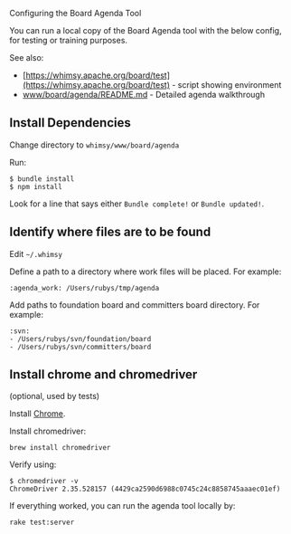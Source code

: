 Configuring the Board Agenda Tool

You can run a local copy of the Board Agenda tool with the below config, 
for testing or training purposes.

See also:

- [https://whimsy.apache.org/board/test](https://whimsy.apache.org/board/test) - script showing environment
- [www/board/agenda/README.md](https://github.com/apache/whimsy/blob/master/www/board/agenda/README.md) - Detailed agenda walkthrough

Install Dependencies
--------------------

Change directory to `whimsy/www/board/agenda`

Run:

```
$ bundle install
$ npm install
```

Look for a line that says either `Bundle complete!` or `Bundle updated!`.

Identify where files are to be found
-------------------------------------

Edit `~/.whimsy`

Define a path to a directory where work files will be placed.  For example:

```
:agenda_work: /Users/rubys/tmp/agenda
```

Add paths to foundation board and committers board directory.  For example:

```
:svn:
- /Users/rubys/svn/foundation/board
- /Users/rubys/svn/committers/board
```

Install chrome and chromedriver
-------------------

(optional, used by tests)

Install [Chrome](https://www.google.com/chrome/).

Install chromedriver:

```
brew install chromedriver
```

Verify using:

```
$ chromedriver -v
ChromeDriver 2.35.528157 (4429ca2590d6988c0745c24c8858745aaaec01ef)
```

If everything worked, you can run the agenda tool locally by:

```
rake test:server
```
